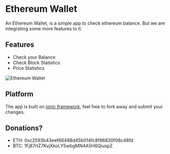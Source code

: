 # Ethereum Wallet
An Ethereum Wallet, is a simple app to check ethereum balance. But we are integrating some more features to it.

## Features
 * Check your Balance
 * Check Block Statistics
 * Price Statistics

![Ethereum Wallet](https://dl.dropboxusercontent.com/s/wbzt3g3y9c24ic2/feature-12.jpg)

## Platform
The app is built on [ionic framework](http://ionicframework.com), feel free to fork away and submit your changes.

## Donations?
 * ETH: 0xc2593b43eef66488d45b014fc8f86830f08c48fd
 * BTC: 1Fj87rtZ7KvjXkoLY5wbgMN4A5H6QiuxpZ
